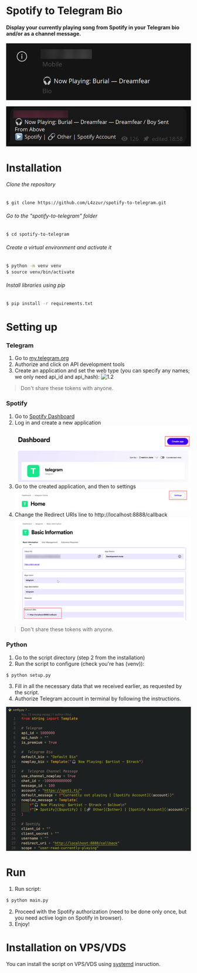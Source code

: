 # Spotify to Telegram Bio

#### Display your currently playing song from Spotify in your Telegram bio and/or as a channel message.
![1.1.1](img/1.1.png)

![1.1.2](img/1.2.png)

# Installation
###### Clone the repository
```bash
$ git clone https://github.com/L4zzur/spotify-to-telegram.git
```

###### Go to the "spotify-to-telegram" folder
```bash
$ cd spotify-to-telegram
```

###### Create a virtual environment and activate it
```bash
$ python -m venv venv
$ source venv/bin/activate
```

###### Install libraries using pip
```bash
$ pip install -r requirements.txt
```

# Setting up
### Telegram
1. Go to [my.telegram.org](https://my.telegram.org/)
2. Authorize and click on API development tools
3. Create an application and set the web type (you can specify any names; we only need api_id and api_hash):
![1.2](img/2.png)
> Don't share these tokens with anyone.

### Spotify
1. Go to [Spotify Dashboard](https://developer.spotify.com/dashboard/)
2. Log in and create a new application 
![1.3](img/3.png)
3. Go to the created application, and then to settings
![1.4](img/4.png)
1. Change the Redirect URIs line to http://localhost:8888/callback
![1.5](img/5.png)
> Don't share these tokens with anyone.

### Python
1. Go to the script directory (step 2 from the installation)
2. Run the script to configure (check you're has (venv)):
```bash
$ python setup.py
```
3. Fill in all the necessary data that we received earlier, as requested by the script.
4. Authorize Telegram account in terminal by following the instructions.

![1.6](img/6.png)

# Run
1. Run script:
```bash
$ python main.py
```
2. Proceed with the Spotify authorization (need to be done only once, but you need active login on Spotify in browser).
3. Enjoy!

# Installation on VPS/VDS
You can install the script on VPS/VDS using [systemd](systemd/README.md) insruction.